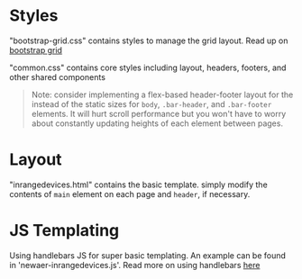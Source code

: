 Styles
=========

"bootstrap-grid.css" contains styles to manage the grid layout. Read up on [bootstrap grid](https://getbootstrap.com/css/#grid)

"common.css" contains core styles including layout, headers, footers, and other shared components

> Note: consider implementing a flex-based header-footer layout for the instead of the static sizes for `body`, `.bar-header`, and `.bar-footer` elements.
It will hurt scroll performance but you won't have to worry about constantly updating heights of each element between pages.

Layout
=========

"inrangedevices.html" contains the basic template. simply modify the contents of `main` element on each page and `header`, if necessary.


JS Templating
==========

Using handlebars JS for super basic templating. An example can be found in 'newaer-inrangedevices.js'. Read more on using handlebars [here](http://handlebarsjs.com/)

